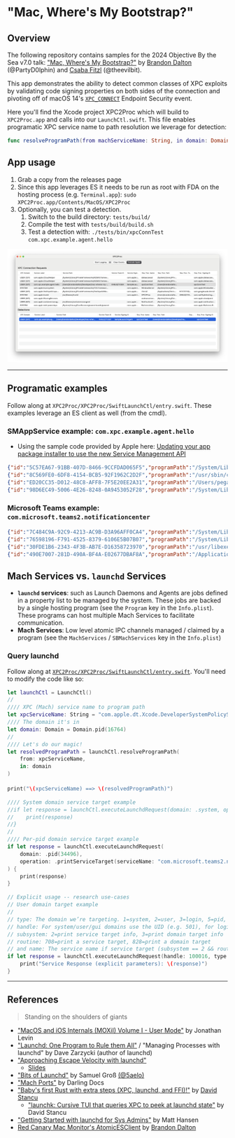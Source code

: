 # "Mac, Where's My Bootstrap?"

## Overview
The following repository contains samples for the 2024 Objective By the Sea v7.0 talk: ["Mac, Where's My Bootstrap?"](https://objectivebythesea.org/v7/talks.html#:~:text=Mac%2C%20Where%E2%80%99s%20my%20Bootstrap%3F.%20What%20is%20the%20Bootstrap%20Server%20and%20How%20Can%20You%20Talk%20To%20It%3F) by [Brandon Dalton](https://swiftly-detecting.notion.site/) (@PartyD0lphin) and [Csaba Fitzl](https://theevilbit.github.io) (@theevilbit). 

This app demonstrates the ability to detect common classes of XPC exploits by validating code signing properties on both sides of the connection and pivoting off of macOS 14's [`XPC_CONNECT`](https://developer.apple.com/documentation/endpointsecurity/es_event_xpc_connect_t) Endpoint Security event.

Here you'll find the Xcode project XPC2Proc which will build to `XPC2Proc.app` and calls into our `LaunchCtl.swift`. This file enables programatic XPC service name to path resolution we leverage for detection:
```swift
func resolveProgramPath(from machServiceName: String, in domain: Domain) -> String
```


## App usage
1. Grab a copy from the releases page
2. Since this app leverages ES it needs to be run as root with FDA on the hosting process (e.g. `Terminal.app`): `sudo XPC2Proc.app/Contents/MacOS/XPC2Proc`
3. Optionally, you can test a detection.
    1. Switch to the build directory: `tests/build/`
    2. Compile the test with `tests/build/build.sh`
    3. Test a detection with: `./tests/bin/xpcConnTest com.xpc.example.agent.hello`


![Screenshot](https://github.com/Brandon7CC/mac-wheres-my-bootstrap/blob/main/resources/uiuxdetect.png)


---

## Programatic examples
Follow along at `XPC2Proc/XPC2Proc/SwiftLaunchCtl/entry.swift`. These examples leverage an ES client as well (from the cmdl).

### **SMAppService** example: `com.xpc.example.agent.hello`
* Using the sample code provided by Apple here: [Updating your app package installer to use the new Service Management API](https://developer.apple.com/documentation/servicemanagement/updating-your-app-package-installer-to-use-the-new-service-management-api)
```json
{"id":"5C57EA67-91BB-407D-8466-9CCFDAD065F5","programPath":"/System/Library/PrivateFrameworks/TextInputUIMacHelper.framework/Versions/A/XPCServices/CursorUIViewService.xpc/Contents/MacOS/CursorUIViewService","xpcDomain":{"user":{"_0":501}},"xpcServiceName":"com.apple.TextInputUI.xpc.CursorUIViewService"}
{"id":"8C569FE0-6DF8-4154-BCB5-92F1962C2D2F","programPath":"/usr/sbin/cfprefsd","xpcDomain":{"system":{}},"xpcServiceName":"com.apple.cfprefsd.daemon"}
{"id":"ED20CC35-D012-48C8-AFF8-7F5E20EE2A31","programPath":"/Users/pegasus/Downloads/SMAppServiceSampleCode.app/Contents/Resources/SampleLaunchAgent","xpcDomain":{"user":{"_0":501}},"xpcServiceName":"com.xpc.example.agent.hello"}
{"id":"98D6EC49-5006-4E26-8248-0A9453052F28","programPath":"/System/Library/PrivateFrameworks/TextInputUIMacHelper.framework/Versions/A/XPCServices/CursorUIViewService.xpc/Contents/MacOS/CursorUIViewService","xpcDomain":{"user":{"_0":501}},"xpcServiceName":"com.apple.TextInputUI.xpc.CursorUIViewService"}
```

### **Microsoft Teams** example: `com.microsoft.teams2.notificationcenter`
```json
{"id":"7C484C9A-92C9-4213-AC9B-D3A96AFF0CA4","programPath":"/System/Library/PrivateFrameworks/TCC.framework/Support/tccd","xpcDomain":{"system":{}},"xpcServiceName":"com.apple.tccd.system"}
{"id":"76598196-F791-4525-8379-6106E5B07B07","programPath":"/System/Library/Frameworks/ApplicationServices.framework/Versions/A/Frameworks/HIServices.framework/Versions/A/XPCServices/com.apple.hiservices-xpcservice.xpc/Contents/MacOS/com.apple.hiservices-xpcservice","xpcDomain":{"user":{"_0":501}},"xpcServiceName":"com.apple.hiservices-xpcservice"}
{"id":"30FDE1B6-2343-4F3B-AB7E-D16358723970","programPath":"/usr/libexec/runningboardd","xpcDomain":{"system":{}},"xpcServiceName":"com.apple.runningboard"}
{"id":"490E7007-281D-490A-BF4A-E02677DBAF8A","programPath":"/Applications/Microsoft Teams.app/Contents/XPCServices/com.microsoft.teams2.notificationcenter.xpc","xpcDomain":{"pid":{"_0":11009}},"xpcServiceName":"com.microsoft.teams2.notificationcenter"}

```

## Mach Services vs. `launchd` Services
* **`launchd` services**: such as Launch Daemons and Agents are jobs defined in a property list to be managed by the system. These jobs are backed by a single hosting program (see the `Program` key in the `Info.plist`). These programs can host multiple Mach Services to facilitate communication.
* **Mach Services**: Low level atomic IPC channels managed / claimed by a program (see the `MachServices` / `SBMachServices` key in the `Info.plist`) 

### Query launchd
Follow along at [`XPC2Proc/XPC2Proc/SwiftLaunchCtl/entry.swift`](https://github.com/Brandon7CC/mac-wheres-my-bootstrap/blob/e83978fe6b707b669247c424878931f0d599e13f/XPC2Proc/XPC2Proc/SwiftLaunchCtl/entry.swift#L75). You'll need to modify the code like so:

```swift
let launchCtl = LaunchCtl()
//
//// XPC (Mach) service name to program path
let xpcServiceName: String = "com.apple.dt.Xcode.DeveloperSystemPolicyService"
//// The domain it's in
let domain: Domain = Domain.pid(16764)
//
//// Let's do our magic!
let resolvedProgramPath = launchCtl.resolveProgramPath(
    from: xpcServiceName,
    in: domain
)

print("\(xpcServiceName) ==> \(resolvedProgramPath)")
```

```swift
//// System domain service target example
//if let response = launchCtl.executeLaunchdRequest(domain: .system, operation: .printServiceTarget(serviceName: "com.apple.accessoryupdaterd")) {
//    print(response)
//}
//
//// Per-pid domain service target example
if let response = launchCtl.executeLaunchdRequest(
    domain: .pid(34496),
    operation: .printServiceTarget(serviceName: "com.microsoft.teams2.notificationcenter")
) {
    print(response)
}
```

```swift
// Explicit usage -- research use-cases
// User domain target example
//
// type: The domain we’re targeting. 1=system, 2=user, 3=login, 5=pid, 8=gui
// handle: For system/user/gui domains use the UID (e.g. 501), for login use the ASID, for pid use the pid.
// subsystem: 2=print service target info, 3=print domain target info
// routine: 708=print a service target, 828=print a domain target
// and name: The service name if service target (subsystem == 2 && routine == 708)
if let response = launchCtl.executeLaunchdRequest(handle: 100016, type: 1, routine: 828, subsystem: 3, name: "com.apple.accessoryupdaterd") {
    print("Service Response (explicit parameters): \(response)")
}
```

---

## References
> Standing on the shoulders of giants

* ["MacOS and iOS Internals (MOXiI) Volume I - User Mode"](https://newosxbook.com/home.html) by Jonathan Levin
* ["Launchd: One Program to Rule them All"](https://www.youtube.com/watch?v=mLwn_TbBntI&t=1081s) / "Managing Processes with launchd" by Dave Zarzycki (author of launchd)
* ["Approaching Escape Velocity with launchd"](https://www.youtube.com/watch?v=AjjeuGZNdFI&t=1715s)
    * [Slides](https://bpb-us-e1.wpmucdn.com/sites.psu.edu/dist/4/24696/files/2016/06/psumac2016-95-Approaching-Escape-Velocity-with-Launchd.pdf)
* ["Bits of Launchd"](https://saelo.github.io/presentations/bits_of_launchd.pdf) by Samuel Groß [(@5aelo)](https://x.com/5aelo)
* ["Mach Ports"](https://docs.darlinghq.org/internals/macos-specifics/mach-ports.html) by Darling Docs
* ["Baby's first Rust with extra steps (XPC, launchd, and FFI)!"](https://dev.to/machkernel/baby-s-first-rust-with-extra-steps-xpc-launchd-and-ffi-4aeb) by [David Stancu](https://github.com/mach-kernel)
    * ["launchk: Cursive TUI that queries XPC to peek at launchd state"](https://github.com/mach-kernel/launchk) by David Stancu
* ["Getting Started with launchd for Sys Admins"](https://www.youtube.com/watch?v=nqpyk5oVzAg&t=2637s) by Matt Hansen
* [Red Canary Mac Monitor's AtomicESClient](https://github.com/redcanaryco/mac-monitor/tree/main/AtomicESClient) by [Brandon Dalton](https://swiftly-detecting.notion.site)

